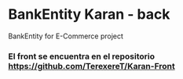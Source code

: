 # BankEntity Karan - back
BankEntity for E-Commerce project

### El front se encuentra en el repositorio https://github.com/TerexereT/Karan-Front
